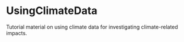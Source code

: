 # UsingClimateData
Tutorial material on using climate data for investigating climate-related impacts.
